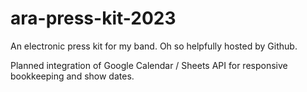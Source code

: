 # ara-press-kit-2023

An electronic press kit for my band. Oh so helpfully hosted by Github.

Planned integration of Google Calendar / Sheets API for responsive bookkeeping and show dates.
